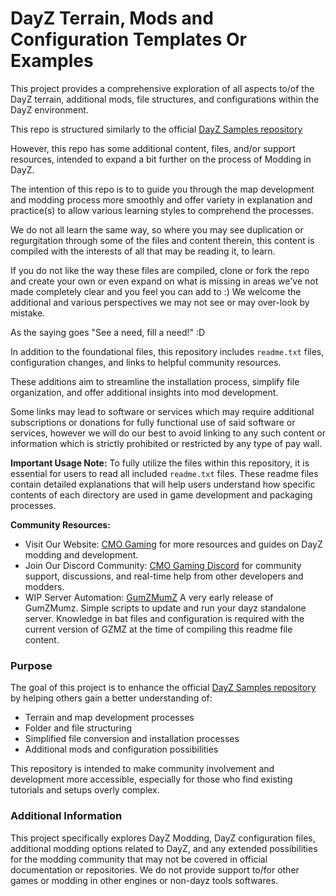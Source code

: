 # DayZ Terrain, Mods and Configuration Templates Or Examples

This project provides a comprehensive exploration of all aspects to/of the DayZ terrain, additional mods, file structures, and configurations within the DayZ environment.
 
This repo is structured similarly to the official [DayZ Samples repository](https://github.com/BohemiaInteractive/DayZ-Samples)

However, this repo has some additional content, files, and/or support resources, intended to expand a bit further on the process of Modding in DayZ.

The intention of this repo is to to guide you through the map development and modding process more smoothly and offer variety in explanation and practice(s) to allow various learning styles to comprehend the processes.

We do not all learn the same way, so where you may see duplication or regurgitation through some of the files and content therein, this content is compiled with the interests of all that may be reading it, to learn.

If you do not like the way these files are compiled, clone or fork the repo and create your own or even expand on what is missing in areas we've not made completely clear and you feel you can add to :) We welcome the additional and various perspectives we may not see or may over-look by mistake.

As the saying goes "See a need, fill a need!"  :D  

In addition to the foundational files, this repository includes `readme.txt` files, configuration changes, and links to helpful community resources. 

These additions aim to streamline the installation process, simplify file organization, and offer additional insights into mod development.

Some links may lead to software or services which may require additional subscriptions or donations for fully functional use of said software or services, however we will do our best to avoid linking to any such content or information which is strictly prohibited or restricted by any type of pay wall. 
 

**Important Usage Note:**
To fully utilize the files within this repository, it is essential for users to read all included `readme.txt` files. 
These readme files contain detailed explanations that will help users understand how specific contents of each directory are used in game development and packaging processes.

**Community Resources:**

- Visit Our Website: [CMO Gaming](https://cmogaming.com) for more resources and guides on DayZ modding and development.
- Join Our Discord Community: [CMO Gaming Discord](https://discord.gg/DWXTaEXyUe) for community support, discussions, and real-time help from other developers and modders.
- WIP Server Automation: [GumZMumZ](https://github.com/DeGrinch/GumZMumZ-FileMaintenance) A very early release of GumZMumz. Simple scripts to update and run your dayz standalone server. Knowledge in bat files and configuration is required with the current version of GZMZ at the time of compiling this readme file content.


### Purpose
The goal of this project is to enhance the official [DayZ Samples repository](https://github.com/BohemiaInteractive/DayZ-Samples) by helping others gain a better understanding of:

- Terrain and map development processes
- Folder and file structuring
- Simplified file conversion and installation processes
- Additional mods and configuration possibilities

This repository is intended to make community involvement and development more accessible, especially for those who find existing tutorials and setups overly complex.

### Additional Information
This project specifically explores DayZ Modding, DayZ configuration files, additional modding options related to DayZ, and any extended possibilities for the modding community that may not be covered in official documentation or repositories.
We do not provide support to/for other games or modding in other engines or non-dayz tools softwares.
